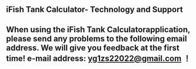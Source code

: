 ## iFish Tank Calculator- Technology and Support


## When using the iFish Tank Calculatorapplication, please send any problems to the following email address. We will give you feedback at the first time! e-mail address: yg1zs22022@gmail.com ！
